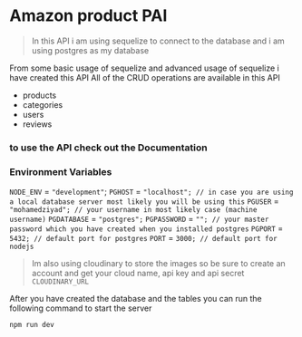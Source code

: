 # Amazon product PAI

> In this API i am using sequelize to connect to the database and i am using postgres as my database

From some basic usage of sequelize and advanced usage of sequelize i have created this API
All of the CRUD operations are available in this API

- products
- categories
- users
- reviews

### to use the API check out the Documentation

### Environment Variables

`NODE_ENV` = `"development"`;
`PGHOST` = `"localhost"; // in case you are using a local database server most likely you will be using this`
`PGUSER` = `"mohamedziyad"; // your username in most likely case (machine username)`
`PGDATABASE` = `"postgres";`
`PGPASSWORD` = `""; // your master password which you have created when you installed postgres`
`PGPORT` = `5432; // default port for postgres`
`PORT` = `3000; // default port for nodejs`
> Im also using cloudinary to store the images so be sure to create an account and get your cloud name, api key and api secret
`CLOUDINARY_URL`

After you have created the database and the tables you can run the following command to start the server

```bash
npm run dev
```
